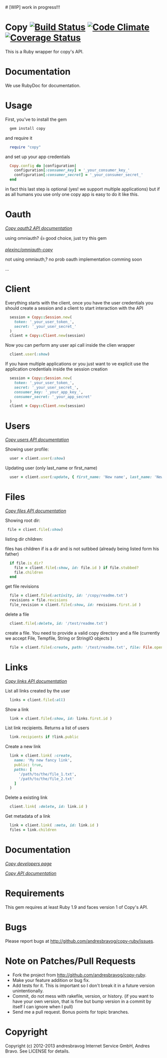# [WIP] work in progress!!!

Copy [![Build Status](https://secure.travis-ci.org/andresbravog/copy-ruby.png)](https://travis-ci.org/andresbravog/copy-ruby) [![Code Climate](https://codeclimate.com/github/andresbravog/copy-ruby.png)](https://codeclimate.com/github/andresbravog/copy-ruby) [![Coverage Status](https://coveralls.io/repos/andresbravog/copy-ruby/badge.png)](https://coveralls.io/r/andresbravog/copy-ruby)
======

This is a Ruby wrapper for copy's API.

Documentation
=====

We use RubyDoc for documentation.

Usage
======

First, you've to install the gem

```Ruby
  gem install copy
```

and require it

```Ruby
  require "copy"
```

and set up your app credentials


```Ruby
  Copy.config do |configuration|
    configuration[:consumer_key] = '_your_consumer_key_'
    configuration[:consumer_secret] = '_your_consumer_secret_'
  end
```

in fact this last step is optional (yes! we support multiple applications) but if as all humans you use only one copy app is easy to do it like this.


Oauth
=====

*[Copy oauth2 API documentation](https://www.copy.com/developer/documentation#authentication)*

using omniauth? :+1: good choice, just try this gem

  *[plexinc/omniauth-copy](https://github.com/plexinc/omniauth-copy)*

not using omniauth,? no prob oauth implementation comming soon

  ...


Client
======

Everything starts with the client, once you have the user credentials you should create a session and a client to start interaction with the API

```Ruby
  session = Copy::Session.new(
    token: '_your_user_token_',
    secret: '_your_user_secret_'
  )
  client = Copy::Client.new(session)
```

Now you can perform any user api call inside the clien wrapper

```Ruby
  client.user(:show)
```

If you have multiple applications or you just want to ve explicit use the application credentials inside the session creation

```Ruby
  session = Copy::Session.new(
    token: '_your_user_token_',
    secret: '_your_user_secret_',
    consumer_key: '_your_app_key_',
    consumer_secret: '_your_app_secret'
  )
  client = Copy::Client.new(session)
```

Users
=====

*[Copy users API documentation](https://www.copy.com/developer/documentation#api-calls/profile)*

Showing user profile:

```Ruby
  user = client.user(:show)
```

Updating user (only last_name or first_name)

```Ruby
  user = client.user(:update, { first_name: 'New name', last_name: 'New last name'})
```

Files
=====

*[Copy files API documentation](https://www.copy.com/developer/documentation#api-calls/filesystem)*

Showing root dir:

```Ruby
 file = client.file(:show)
```

listing dir children:

files has children if is a dir and is not sutbbed (already being listed form his father)

```Ruby
  if file.is_dir?
    file = client.file(:show, id: file.id ) if file.stubbed?
    file.children
  end
```

get file revisions

```Ruby
  file = client.file(:activity, id: '/copy/readme.txt')
  revisions = file.revisions
  file_revision = client.file(:show, id: revisions.first.id )
```

delete a file

```Ruby
  client.file(:delete, id: '/test/readme.txt')
```

create a file. You need to provide a valid copy directory and a file (currently we accept File, Tempfile, String or StringIO objects )

```Ruby
  file = client.file(:create, path: '/test/readme.txt', file: File.open('path/to/file'))
```

Links
=====

*[Copy links API documentation](https://www.copy.com/developer/documentation#api-calls/links)*

List all links created by the user

```Ruby
  links = client.file(:all)
```

Show a link

```Ruby
  link = client.file(:show, id: links.first.id )
```

List link recipients. Returns a list of users

```Ruby
  link.recipients if !link.public
```

Create a new link

```Ruby
  link = client.link( :create,
    name: 'My new fancy link',
    public: true,
    paths: [
      '/path/to/the/file_1.txt',
      '/path/to/the/file_2.txt'
    ]
  )
```

Delete a existing link

```Ruby
  client.link( :delete, id: link.id )
```

Get metadata of a link

```Ruby
  link = client.link( :meta, id: link.id )
  files = link.children
```


Documentation
=====

*[Copy developers page](https://www.copy.com/developer/signup/)*

*[Copy API documentation](https://www.copy.com/developer/documentation)*


Requirements
=====

This gem requires at least Ruby 1.9 and faces version 1 of Copy's API.

Bugs
======

Please report bugs at http://github.com/andresbravog/copy-ruby/issues.

Note on Patches/Pull Requests
======

* Fork the project from http://github.com/andresbravog/copy-ruby.
* Make your feature addition or bug fix.
* Add tests for it. This is important so I don't break it in a
  future version unintentionally.
* Commit, do not mess with rakefile, version, or history.
  (if you want to have your own version, that is fine but bump version in a commit by itself I can ignore when I pull)
* Send me a pull request. Bonus points for topic branches.

Copyright
======

Copyright (c) 2012-2013 andresbravog Internet Service GmbH, Andres Bravo. See LICENSE for details.
